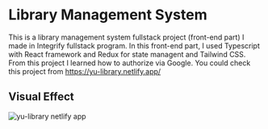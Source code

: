 # Library Management System

This is a library management system fullstack project (front-end part) I made in Integrify fullstack program. In this front-end part, I used Typescript with React framework and Redux for state managent and Tailwind CSS. From this project I learned how to authorize via Google. You could check this project from https://yu-library.netlify.app/

## Visual Effect
![yu-library netlify app](https://user-images.githubusercontent.com/20355911/214857420-33ff246e-6c21-4a5b-9d1a-800a05399337.png)
